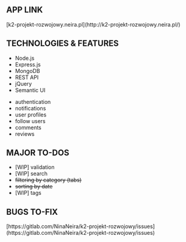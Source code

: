 <h2>APP LINK</h2>
[k2-projekt-rozwojowy.neira.pl](http://k2-projekt-rozwojowy.neira.pl/)
<h2>TECHNOLOGIES & FEATURES</h2>
<ul>
<li>Node.js</li>
<li>Express.js</li>
<li>MongoDB</li>
<li>REST API</li>
<li>jQuery</li>
<li>Semantic UI</li>
</ul>
<ul>
<li>authentication</li>
<li>notifications</li>
<li>user profiles</li>
<li>follow users</li>
<li>comments</li>
<li>reviews</li>
</ul>
<h2>MAJOR TO-DOS</h2>
<ul>
<li>[WIP] validation</li>
<li>[WIP] search</li>
<strike><li>filtering by category (tabs)</li></strike>
<strike><li>sorting by date</li></strike>
<li>[WIP] tags</li>
</ul>
<h2>BUGS TO-FIX</h2>
[https://gitlab.com/NinaNeira/k2-projekt-rozwojowy/issues](https://gitlab.com/NinaNeira/k2-projekt-rozwojowy/issues)